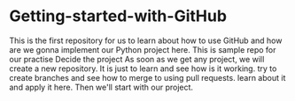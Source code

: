 # Getting-started-with-GitHub
This is the first repository for us to learn about how to use GitHub and how are we gonna implement our Python project here.
This is sample repo for our practise
Decide the project
As soon as we get any project, we will create a new repository.
It is just to learn and see how is it working.
try to create branches and see how to merge to using pull requests. learn about it and apply it here. Then we'll start with our project.
